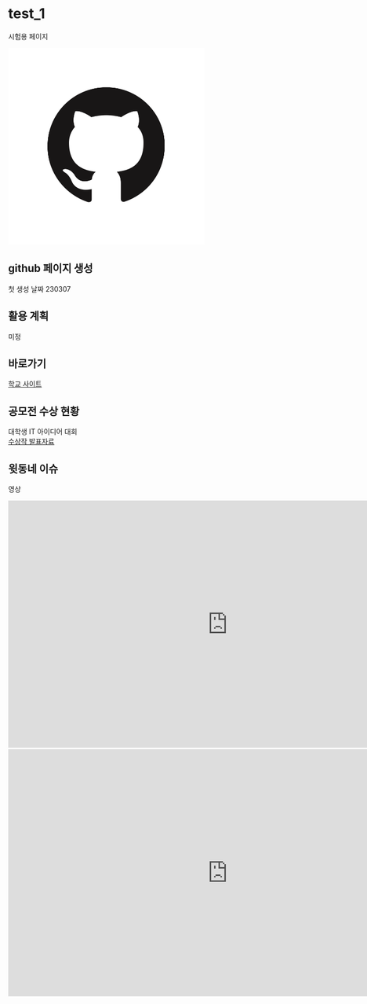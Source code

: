 # test_1
시험용 페이지

<img witdh = "400" height = "400" src = "github_mark.png"/><br>

## github 페이지 생성
첫 생성 날짜 230307

## 활용 계획
미정

## 바로가기
[학교 사이트](https://www.dongyang.ac.kr/dongyang/index.do)

## 공모전 수상 현황
대학생 IT 아이디어 대회<br>
[수상작 발표자료](/presentation.pptx)<br>

## 윗동네 이슈
영상 
<iframe width="894" height="503" src="http://www.youtube.com/embed/ir-NLxo3MHQ" title="북한 발표 10분 전 &quot;미사일 발사&quot;…하루 늦게 발표한 군 / JTBC 뉴스룸" frameborder="0" allow="accelerometer; autoplay; clipboard-write; encrypted-media; gyroscope; picture-in-picture; web-share" allowfullscreen></iframe>

<iframe width="894" height="503" src="https://www.youtube.com/embed/ir-NLxo3MHQ" title="북한 발표 10분 전 &quot;미사일 발사&quot;…하루 늦게 발표한 군 / JTBC 뉴스룸" frameborder="0" allow="accelerometer; autoplay; clipboard-write; encrypted-media; gyroscope; picture-in-picture; web-share" allowfullscreen></iframe>

